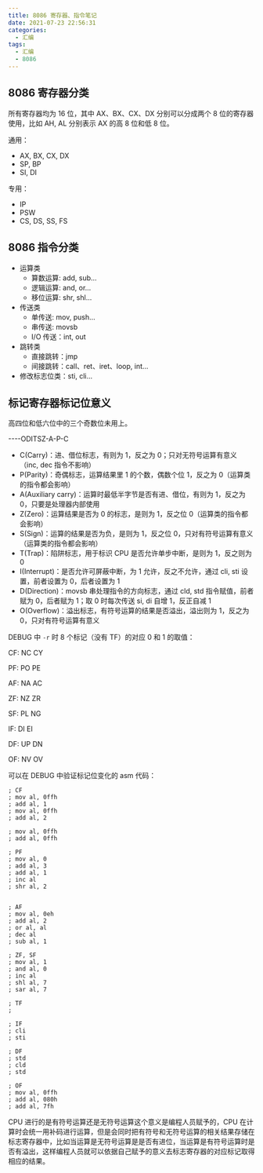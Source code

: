```yaml
---
title: 8086 寄存器、指令笔记
date: 2021-07-23 22:56:31
categories:
  - 汇编
tags:
  - 汇编
  - 8086
---
```


## 8086 寄存器分类

所有寄存器均为 16 位，其中 AX、BX、CX、DX 分别可以分成两个 8 位的寄存器使用，比如 AH, AL 分别表示 AX 的高 8 位和低 8 位。

通用：

- AX, BX, CX, DX
- SP, BP
- SI, DI

专用：

- IP
- PSW
- CS, DS, SS, FS

## 8086 指令分类

- 运算类
  - 算数运算: add, sub...
  - 逻辑运算: and, or...
  - 移位运算: shr, shl...
- 传送类
  - 单传送: mov, push...
  - 串传送: movsb
  - I/O 传送：int, out
- 跳转类
  - 直接跳转：jmp
  - 间接跳转：call、ret、iret、loop, int...
- 修改标志位类：sti, cli...

## 标记寄存器标记位意义

高四位和低六位中的三个奇数位未用上。

----ODITSZ-A-P-C

- C(Carry)：进、借位标志，有则为 1，反之为 0；只对无符号运算有意义（inc, dec 指令不影响）
- P(Parity)：奇偶标志，运算结果里 1 的个数，偶数个位 1，反之为 0（运算类的指令都会影响）
- A(Auxiliary carry)：运算时最低半字节是否有进、借位，有则为 1，反之为 0，只要是处理器内部使用
- Z(Zero)：运算结果是否为 0 的标志，是则为 1，反之位 0（运算类的指令都会影响）
- S(Sign)：运算的结果是否为负，是则为 1，反之位 0，只对有符号运算有意义（运算类的指令都会影响）
- T(Trap)：陷阱标志，用于标识 CPU 是否允许单步中断，是则为 1，反之则为 0
- I(Interrupt)：是否允许可屏蔽中断，为 1 允许，反之不允许，通过 cli, sti 设置，前者设置为 0，后者设置为 1
- D(Direction)：movsb 串处理指令的方向标志，通过 cld, std 指令赋值，前者赋为 0，后者赋为 1；取 0 时每次传送 si, di 自增 1，反正自减 1
- O(Overflow)：溢出标志，有符号运算的结果是否溢出，溢出则为 1，反之为 0，只对有符号运算有意义

DEBUG 中 `-r` 时 8 个标记（没有 TF）的对应 0 和 1 的取值：

CF: NC CY

PF: PO PE

AF: NA AC

ZF: NZ ZR

SF: PL NG

IF: DI EI

DF: UP DN

OF: NV OV

可以在 DEBUG 中验证标记位变化的 asm 代码：

```
; CF
; mov al, 0ffh
; add al, 1
; mov al, 0ffh
; add al, 2

; mov al, 0ffh
; add al, 0ffh

; PF
; mov al, 0
; add al, 3
; add al, 1
; inc al
; shr al, 2


; AF
; mov al, 0eh
; add al, 2
; or al, al
; dec al
; sub al, 1

; ZF, SF
; mov al, 1
; and al, 0
; inc al
; shl al, 7
; sar al, 7

; TF
;

; IF
; cli
; sti

; DF
; std
; cld
; std

; OF
; mov al, 0ffh
; add al, 080h
; add al, 7fh

```

CPU 进行的是有符号运算还是无符号运算这个意义是编程人员赋予的，CPU 在计算时会统一用补码进行运算，但是会同时把有符号和无符号运算的相关结果存储在标志寄存器中，比如当运算是无符号运算是是否有进位，当运算是有符号运算时是否有溢出，这样编程人员就可以依据自己赋予的意义去标志寄存器的对应标记取得相应的结果。
